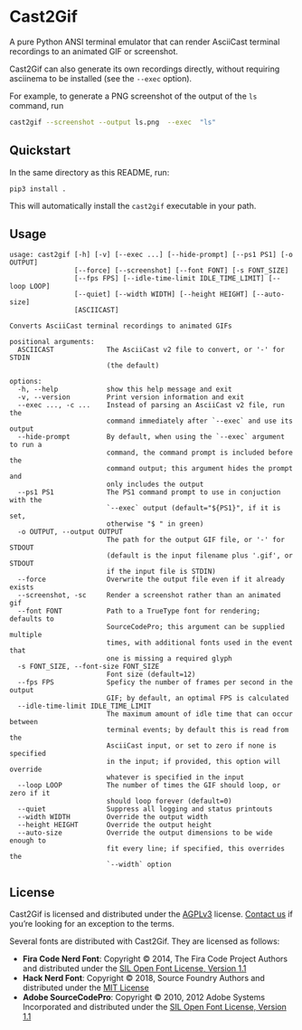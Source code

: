 # Cast2Gif
A pure Python ANSI terminal emulator that can render AsciiCast terminal recordings to an animated GIF or screenshot.

Cast2Gif can also generate its own recordings directly, without requiring asciinema to be installed (see the `--exec` option).

For example, to generate a PNG screenshot of the output of the `ls` command, run
```bash
cast2gif --screenshot --output ls.png  --exec  "ls"
```

## Quickstart

In the same directory as this README, run:
```
pip3 install .
```

This will automatically install the `cast2gif` executable in your path.

## Usage

```
usage: cast2gif [-h] [-v] [--exec ...] [--hide-prompt] [--ps1 PS1] [-o OUTPUT]
                [--force] [--screenshot] [--font FONT] [-s FONT_SIZE]
                [--fps FPS] [--idle-time-limit IDLE_TIME_LIMIT] [--loop LOOP]
                [--quiet] [--width WIDTH] [--height HEIGHT] [--auto-size]
                [ASCIICAST]

Converts AsciiCast terminal recordings to animated GIFs

positional arguments:
  ASCIICAST             The AsciiCast v2 file to convert, or '-' for STDIN
                        (the default)

options:
  -h, --help            show this help message and exit
  -v, --version         Print version information and exit
  --exec ..., -c ...    Instead of parsing an AsciiCast v2 file, run the
                        command immediately after `--exec` and use its output
  --hide-prompt         By default, when using the `--exec` argument to run a
                        command, the command prompt is included before the
                        command output; this argument hides the prompt and
                        only includes the output
  --ps1 PS1             The PS1 command prompt to use in conjuction with the
                        `--exec` output (default="${PS1}", if it is set,
                        otherwise "$ " in green)
  -o OUTPUT, --output OUTPUT
                        The path for the output GIF file, or '-' for STDOUT
                        (default is the input filename plus '.gif', or STDOUT
                        if the input file is STDIN)
  --force               Overwrite the output file even if it already exists
  --screenshot, -sc     Render a screenshot rather than an animated gif
  --font FONT           Path to a TrueType font for rendering; defaults to
                        SourceCodePro; this argument can be supplied multiple
                        times, with additional fonts used in the event that
                        one is missing a required glyph
  -s FONT_SIZE, --font-size FONT_SIZE
                        Font size (default=12)
  --fps FPS             Speficy the number of frames per second in the output
                        GIF; by default, an optimal FPS is calculated
  --idle-time-limit IDLE_TIME_LIMIT
                        The maximum amount of idle time that can occur between
                        terminal events; by default this is read from the
                        AsciiCast input, or set to zero if none is specified
                        in the input; if provided, this option will override
                        whatever is specified in the input
  --loop LOOP           The number of times the GIF should loop, or zero if it
                        should loop forever (default=0)
  --quiet               Suppress all logging and status printouts
  --width WIDTH         Override the output width
  --height HEIGHT       Override the output height
  --auto-size           Override the output dimensions to be wide enough to
                        fit every line; if specified, this overrides the
                        `--width` option
```

## License

Cast2Gif is licensed and distributed under the [AGPLv3](LICENSE) license. [Contact us](mailto:opensource@trailofbits.com) if you’re looking for an exception to the terms.

Several fonts are distributed with Cast2Gif. They are licensed as follows:
- **Fira Code Nerd Font**: Copyright © 2014, The Fira Code Project Authors and distributed under the
  [SIL Open Font License, Version 1.1](cast2gif/fonts/FiraCode/LICENSE)
- **Hack Nerd Font**: Copyright © 2018, Source Foundry Authors and distributed under the
  [MIT License](cast2gif/fonts/Hack/LICENSE.md)
- **Adobe SourceCodePro**: Copyright © 2010, 2012 Adobe Systems Incorporated and distributed under the
  [SIL Open Font License, Version 1.1](cast2gif/fonts/SourceCodePro/OFL.txt)
